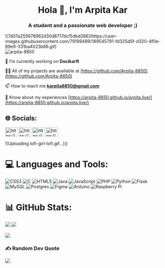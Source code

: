 <h1 align="center">Hola 👋, I'm Arpita Kar</h1>
<h3 align="center">A student and a passionate web developer ;)</h3>
![7d07a255678962d30d8717dcf5dbd266](https://user-images.githubusercontent.com/79199489/189545791-fd325d5f-d320-4f0e-89e9-331ba4023b66.gif)
</br>
<img src="https://visitcount.itsvg.in/api?id=arpita-8850&icon=0&color=5" alt="arpita-8850" /> 

🔭 I’m currently working on **Docikarft**

👨‍💻 All of my projects are available at [https://github.com/Arpita-8850](https://github.com/Arpita-8850)

📫 How to reach me **karpita8850@gmail.com**

📄 Know about my experiences [https://arpita-8850.github.io/arpita.live/](https://arpita-8850.github.io/arpita.live/)

## 🌐 Socials:
<p align="left">
<a href="https://linkedin.com/in/https://www.linkedin.com/in/arpita-kar-917635198/" target="blank"><img align="center" src="https://raw.githubusercontent.com/rahuldkjain/github-profile-readme-generator/master/src/images/icons/Social/linked-in-alt.svg" alt="https://www.linkedin.com/in/arpita-kar-917635198/" height="30" width="40" /></a>
<a href="https://fb.com/https://www.facebook.com/arpita.kar.56/" target="blank"><img align="center" src="https://raw.githubusercontent.com/rahuldkjain/github-profile-readme-generator/master/src/images/icons/Social/facebook.svg" alt="https://www.facebook.com/arpita.kar.56/" height="30" width="40" /></a>
<a href="https://instagram.com/https://www.instagram.com/arpita_kar7/" target="blank"><img align="center" src="https://raw.githubusercontent.com/rahuldkjain/github-profile-readme-generator/master/src/images/icons/Social/instagram.svg" alt="https://www.instagram.com/arpita_kar7/" height="30" width="40" /></a>
<a href="https://www.hackerrank.com/https://www.hackerrank.com/crce_9073_ecs" target="blank"><img align="center" src="https://raw.githubusercontent.com/rahuldkjain/github-profile-readme-generator/master/src/images/icons/Social/hackerrank.svg" alt="https://www.hackerrank.com/crce_9073_ecs" height="30" width="40" /></a>
</p>

<p float="right">
![Uploading lofi-girl-lofi.gif…]()
</p>

# 💻 Languages and Tools:
![CSS3](https://img.shields.io/badge/css3-%231572B6.svg?style=for-the-badge&logo=css3&logoColor=white) ![C](https://img.shields.io/badge/c-%2300599C.svg?style=for-the-badge&logo=c&logoColor=white) ![HTML5](https://img.shields.io/badge/html5-%23E34F26.svg?style=for-the-badge&logo=html5&logoColor=white) ![Java](https://img.shields.io/badge/java-%23ED8B00.svg?style=for-the-badge&logo=java&logoColor=white) ![JavaScript](https://img.shields.io/badge/javascript-%23323330.svg?style=for-the-badge&logo=javascript&logoColor=%23F7DF1E) ![PHP](https://img.shields.io/badge/php-%23777BB4.svg?style=for-the-badge&logo=php&logoColor=white) ![Python](https://img.shields.io/badge/python-3670A0?style=for-the-badge&logo=python&logoColor=ffdd54) ![Flask](https://img.shields.io/badge/flask-%23000.svg?style=for-the-badge&logo=flask&logoColor=white) ![MySQL](https://img.shields.io/badge/mysql-%2300f.svg?style=for-the-badge&logo=mysql&logoColor=white) ![Postgres](https://img.shields.io/badge/postgres-%23316192.svg?style=for-the-badge&logo=postgresql&logoColor=white) 	![Figma](https://img.shields.io/badge/figma-%23F24E1E.svg?style=for-the-badge&logo=figma&logoColor=white) ![Arduino](https://img.shields.io/badge/-Arduino-00979D?style=for-the-badge&logo=Arduino&logoColor=white) ![Raspberry Pi](https://img.shields.io/badge/-RaspberryPi-C51A4A?style=for-the-badge&logo=Raspberry-Pi)

# 📊 GitHub Stats:
![](https://github-readme-stats.vercel.app/api?username=arpita-8850&theme=radical&hide_border=false&include_all_commits=true&count_private=true)
![](https://github-readme-streak-stats.herokuapp.com/?user=arpita-8850&theme=radical&hide_border=false)<br/></br>
![](https://github-readme-stats.vercel.app/api/top-langs/?username=arpita-8850&theme=radical&hide_border=false&include_all_commits=true&count_private=true)

### ✍️ Random Dev Quote
![](https://quotes-github-readme.vercel.app/api?type=vetical&theme=light)
